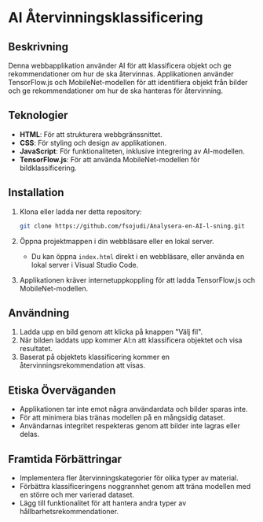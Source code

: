 # AI Återvinningsklassificering

## Beskrivning
Denna webbapplikation använder AI för att klassificera objekt och ge rekommendationer om hur de ska återvinnas. Applikationen använder TensorFlow.js och MobileNet-modellen för att identifiera objekt från bilder och ge rekommendationer om hur de ska hanteras för återvinning.

## Teknologier
- **HTML**: För att strukturera webbgränssnittet.
- **CSS**: För styling och design av applikationen.
- **JavaScript**: För funktionaliteten, inklusive integrering av AI-modellen.
- **TensorFlow.js**: För att använda MobileNet-modellen för bildklassificering.

## Installation

1. Klona eller ladda ner detta repository:
    ```bash
    git clone https://github.com/fsojudi/Analysera-en-AI-l-sning.git
    ```

2. Öppna projektmappen i din webbläsare eller en lokal server.
    - Du kan öppna `index.html` direkt i en webbläsare, eller använda en lokal server i Visual Studio Code.

3. Applikationen kräver internetuppkoppling för att ladda TensorFlow.js och MobileNet-modellen.

## Användning

1. Ladda upp en bild genom att klicka på knappen "Välj fil".
2. När bilden laddats upp kommer AI:n att klassificera objektet och visa resultatet.
3. Baserat på objektets klassificering kommer en återvinningsrekommendation att visas.

## Etiska Överväganden
- Applikationen tar inte emot några användardata och bilder sparas inte.
- För att minimera bias tränas modellen på en mångsidig dataset.
- Användarnas integritet respekteras genom att bilder inte lagras eller delas.

## Framtida Förbättringar
- Implementera fler återvinningskategorier för olika typer av material.
- Förbättra klassificeringens noggrannhet genom att träna modellen med en större och mer varierad dataset.
- Lägg till funktionalitet för att hantera andra typer av hållbarhetsrekommendationer.


